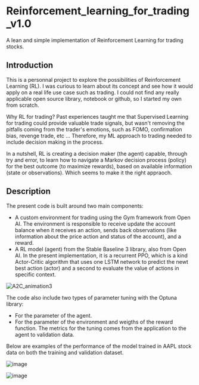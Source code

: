 # Reinforcement_learning_for_trading_v1.0
A lean and simple implementation of Reinforcement Learning for trading stocks.

## Introduction

This is a personnal project to explore the possibilities of Reinforcement Learning (RL). I was curious to learn about its concept and see how it would apply on a real life use case such as trading. I could not find any really applicable open source library, notebook or github, so I started my own from scratch. 

Why RL for trading? Past experiences taught me that Supervised Learning for trading could provide valuable trade signals, but wasn't removing the pitfalls coming from the trader's emotions, such as FOMO, confirmation bias, revenge trade, etc ... Therefore, my ML approach to trading needed to include decision making in the process.

In a nutshell, RL is creating a decision maker (the agent) capable, through try and error, to learn how to navigate a Markov decision process (policy) for the best outcome (to maximize rewards), based on available information (state or observations). Which seems to make it the right appraoch.

## Description

The present code is built around two main components:
- A custom environment for trading using the Gym framework from Open AI. The environment is responsible to receive update the account balance when it receives an action, sends back observations (like information about the price action and status of the account), and a reward.  
- A RL model (agent) from the Stable Baseline 3 library, also from Open AI. In the present implementation, it is a recurrent PPO, which is a kind Actor-Critic algorithm that uses one LSTM network to predict the newt best action (actor) and a second to evaluate the value of actions in specific context. 

![A2C_animation3](https://user-images.githubusercontent.com/55462061/231509301-3a6ef1cc-81ec-43d2-9de2-d4be84b1a6f8.gif)

The code also include two types of parameter tuning with the Optuna library:
- For the parameter of the agent.
- For the parameter of the environment and weigths of the reward function.
The metrics for the tuning comes from the application to the agent to validation data. 

Below are examples of the performance of the model trained in AAPL stock data on both the training and validation dataset.

![image](https://user-images.githubusercontent.com/55462061/231503942-239bedd3-2907-4fac-b678-4b83826668be.png)

![image](https://user-images.githubusercontent.com/55462061/231504139-8c0c4e31-9223-4cc1-a426-b67921c46a20.png)
